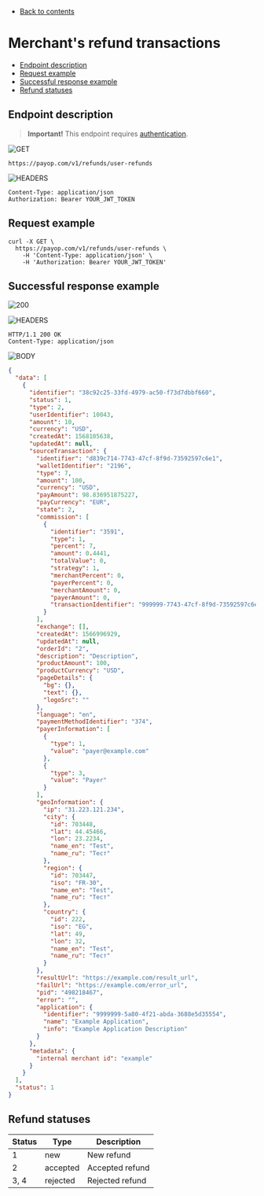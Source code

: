 * [Back to contents](../Readme.md#contents)

# Merchant's refund transactions

* [Endpoint description](#endpoint-description)
* [Request example](#request-example)
* [Successful response example](#successful-response-example)
* [Refund statuses](#refund-statuses)

## Endpoint description

> **Important!** This endpoint requires [authentication](../Authentication/bearerAuthentication.md).


![GET](https://img.shields.io/badge/-GET-blue?style=for-the-badge)

```shell
https://payop.com/v1/refunds/user-refunds
```

![HEADERS](https://img.shields.io/badge/-HEADERS-yellowgreen?style=for-the-badge)

```shell
Content-Type: application/json
Authorization: Bearer YOUR_JWT_TOKEN
```

## Request example

```shell
curl -X GET \
  https://payop.com/v1/refunds/user-refunds \
    -H 'Content-Type: application/json' \
    -H 'Authorization: Bearer YOUR_JWT_TOKEN'
```

## Successful response example

![200](https://img.shields.io/badge/200-OK-blue?style=for-the-badge)

![HEADERS](https://img.shields.io/badge/-Headers-yellowgreen?style=for-the-badge)

```shell
HTTP/1.1 200 OK
Content-Type: application/json
```

![BODY](https://img.shields.io/badge/-BODY-blueviolet?style=for-the-badge)

```json
{
  "data": [
    {
      "identifier": "38c92c25-33fd-4979-ac50-f73d7dbbf660",
      "status": 1,
      "type": 2,
      "userIdentifier": 10043,
      "amount": 10,
      "currency": "USD",
      "createdAt": 1568105638,
      "updatedAt": null,
      "sourceTransaction": {
        "identifier": "d839c714-7743-47cf-8f9d-73592597c6e1",
        "walletIdentifier": "2196",
        "type": 7,
        "amount": 100,
        "currency": "USD",
        "payAmount": 98.836951875227,
        "payCurrency": "EUR",
        "state": 2,
        "commission": [
          {
            "identifier": "3591",
            "type": 1,
            "percent": 7,
            "amount": 0.4441,
            "totalValue": 0,
            "strategy": 1,
            "merchantPercent": 0,
            "payerPercent": 0,
            "merchantAmount": 0,
            "payerAmount": 0,
            "transactionIdentifier": "999999-7743-47cf-8f9d-73592597c6e1"
          }
        ],
        "exchange": [],
        "createdAt": 1566996929,
        "updatedAt": null,
        "orderId": "2",
        "description": "Description",
        "productAmount": 100,
        "productCurrency": "USD",
        "pageDetails": {
          "bg": {},
          "text": {},
          "logoSrc": ""
        },
        "language": "en",
        "paymentMethodIdentifier": "374",
        "payerInformation": [
          {
            "type": 1,
            "value": "payer@example.com"
          },
          {
            "type": 3,
            "value": "Payer"
          }
        ],
        "geoInformation": {
          "ip": "31.223.121.234",
          "city": {
            "id": 703448,
            "lat": 44.45466,
            "lon": 23.2234,
            "name_en": "Test",
            "name_ru": "Тест"
          },
          "region": {
            "id": 703447,
            "iso": "FR-30",
            "name_en": "Test",
            "name_ru": "Тест"
          },
          "country": {
            "id": 222,
            "iso": "EG",
            "lat": 49,
            "lon": 32,
            "name_en": "Test",
            "name_ru": "Тест"
          }
        },
        "resultUrl": "https://example.com/result_url",
        "failUrl": "https://example.com/error_url",
        "pid": "498218467",
        "error": "",
        "application": {
          "identifier": "9999999-5a80-4f21-abda-3688e5d35554",
          "name": "Example Application",
          "info": "Example Application Description"
        }
      },
      "metadata": {
        "internal merchant id": "example"
      }
    }
  ],
  "status": 1
}
```

## Refund statuses

Status | Type     | Description                       |
-------|----------|-----------------------------------|
1      | new      | New refund                        |
2      | accepted | Accepted refund                   |
3, 4   | rejected | Rejected refund                   |